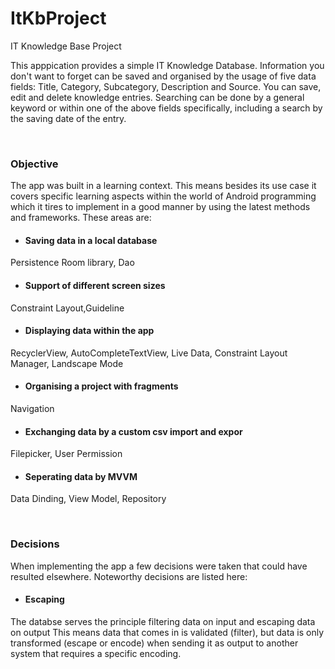 # ItKbProject
IT Knowledge Base Project


This apppication provides a simple IT Knowledge Database. Information you don't want to forget can be saved and organised by the usage of five data fields:
Title, Category, Subcategory, Description and Source.
You can save, edit and delete knowledge entries. Searching can be done by a general keyword or within one of the above fields specifically, including a search by the saving date of the entry.

<br>

### Objective

The app was built in a learning context. This means besides its use case it covers specific learning aspects within the world of Android programming which it tires to implement in a good manner by using the latest methods and frameworks. These areas are:

- #### Saving data in a local database
Persistence Room library, Dao

- #### Support of different screen sizes 
Constraint Layout,Guideline

- #### Displaying data within the app
RecyclerView, AutoCompleteTextView, Live Data, Constraint Layout Manager, Landscape Mode

- #### Organising a project with fragments
Navigation

- #### Exchanging data by a custom csv import and expor
Filepicker, User Permission

- #### Seperating data by MVVM
Data Dinding, View Model, Repository

<br>

### Decisions
When implementing the app a few decisions were taken that could have resulted elsewhere. Noteworthy decisions are listed here:

- #### Escaping
The databse serves the principle filtering data on input and escaping data on output
This means data that comes in is validated (filter), but data is only transformed (escape or encode) when sending it as output 
to another system that requires a specific encoding.
